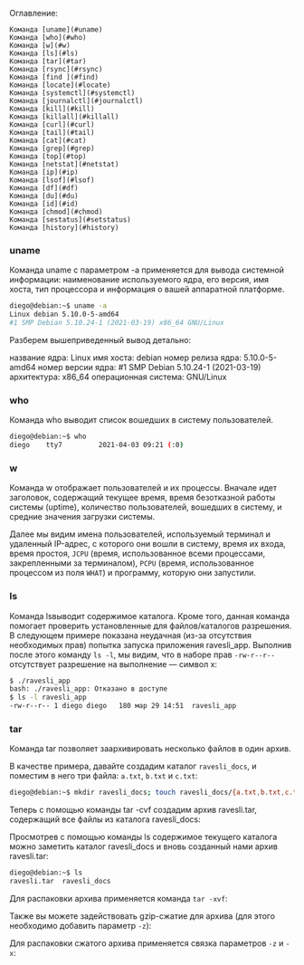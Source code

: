 
Оглавление:

    Команда [uname](#uname)
    Команда [who](#who)
    Команда [w](#w)
    Команда [ls](#ls)
    Команда [tar](#tar)
    Команда [rsync](#rsync)
    Команда [find ](#find)
    Команда [locate](#locate)
    Команда [systemctl](#systemctl)
    Команда [journalctl](#journalctl)
    Команда [kill](#kill)
    Команда [killall](#killall)
    Команда [curl](#curl)
    Команда [tail](#tail)
    Команда [cat](#cat)
    Команда [grep](#grep)
    Команда [top](#top)
    Команда [netstat](#netstat)
    Команда [ip](#ip)
    Команда [lsof](#lsof)
    Команда [df](#df)
    Команда [du](#du)
    Команда [id](#id)
    Команда [chmod](#chmod)
    Команда [sestatus](#setstatus)
    Команда [history](#history)

### uname

Команда uname с параметром -a применяется для вывода системной информации: наименование используемого ядра, его версия, имя хоста, тип процессора и информация о вашей аппаратной платформе.
```sh
diego@debian:~$ uname -a
Linux debian 5.10.0-5-amd64
#1 SMP Debian 5.10.24-1 (2021-03-19) x86_64 GNU/Linux
```
Разберем вышеприведенный вывод детально:

название ядра: Linux
имя хоста: debian
номер релиза ядра: 5.10.0-5-amd64
номер версии ядра: #1 SMP Debian 5.10.24-1 (2021-03-19)
архитектура: x86_64
операционная система: GNU/Linux

### who

Команда who выводит список вошедших в систему пользователей.
```sh
diego@debian:~$ who
diego    tty7         2021-04-03 09:21 (:0)
```
### w

Команда w отображает пользователей и их процессы. Вначале идет заголовок, содержащий текущее время, время безотказной работы системы (uptime), количество пользователей, вошедших в систему, и средние значения загрузки системы.

Далее мы видим имена пользователей, используемый терминал и удаленный IP-адрес, с которого они вошли в систему, время их входа, время простоя, `JCPU` (время, использованное всеми процессами, закрепленными за терминалом), `PCPU` (время, использованное процессом из поля `WHAT`) и программу, которую они запустили. 

### ls

Команда lsвыводит содержимое каталога. Кроме того, данная команда помогает проверить установленные для файлов/каталогов разрешения. В следующем примере показана неудачная (из-за отсутствия необходимых прав) попытка запуска приложения ravesli_app. Выполнив после этого команду `ls -l`, мы видим, что в наборе прав `-rw-r--r--` отсутствует разрешение на выполнение — символ x:
```sh
$ ./ravesli_app
bash: ./ravesli_app: Отказано в доступе
$ ls -l ravesli_app
-rw-r--r-- 1 diego diego   180 мар 29 14:51  ravesli_app
```

### tar

Команда tar позволяет заархивировать несколько файлов в один архив.

В качестве примера, давайте создадим каталог `ravesli_docs`, и поместим в него три файла: `a.txt`, `b.txt` и `c.txt`:
```sh
diego@debian:~$ mkdir ravesli_docs; touch ravesli_docs/{a.txt,b.txt,c.txt}
```
Теперь с помощью команды tar -cvf создадим архив ravesli.tar, содержащий все файлы из каталога ravesli_docs:

Просмотрев с помощью команды ls содержимое текущего каталога можно заметить каталог ravesli_docs и вновь созданный нами архив ravesli.tar:
```bash
diego@debian:~$ ls
ravesli.tar  ravesli_docs
```
Для распаковки архива применяется команда `tar -xvf`:

Также вы можете задействовать gzip-сжатие для архива (для этого необходимо добавить параметр `-z`):

Для распаковки сжатого архива применяется связка параметров `-z` и `-x`:

